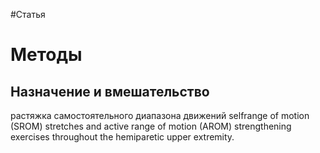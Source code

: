 #Статья 

# Методы

## Назначение и вмешательство

растяжка самостоятельного диапазона движений selfrange of motion (SROM) stretches and active range of motion (AROM) strengthening exercises throughout the hemiparetic upper extremity.

